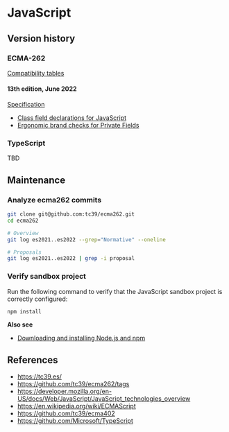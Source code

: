 # JavaScript

## Version history



### ECMA-262

[Compatibility tables](https://kangax.github.io/compat-table/es2016plus)

#### 13th edition, June 2022

[Specification](https://262.ecma-international.org/13.0/)

- [Class field declarations for JavaScript](https://github.com/tc39/proposal-class-fields)
- [Ergonomic brand checks for Private Fields](https://github.com/tc39/proposal-private-fields-in-in)

### TypeScript

TBD

## Maintenance

### Analyze ecma262 commits

```sh
git clone git@github.com:tc39/ecma262.git
cd ecma262

# Overview
git log es2021..es2022 --grep="Normative" --oneline

# Proposals
git log es2021..es2022 | grep -i proposal
```

### Verify sandbox project

Run the following command to verify that the JavaScript sandbox project is correctly configured:

```sh
npm install
```

**Also see**

- [Downloading and installing Node.js and npm](https://docs.npmjs.com/downloading-and-installing-node-js-and-npm)

## References

- https://tc39.es/
- https://github.com/tc39/ecma262/tags
- https://developer.mozilla.org/en-US/docs/Web/JavaScript/JavaScript_technologies_overview
- https://en.wikipedia.org/wiki/ECMAScript
- https://github.com/tc39/ecma402
- https://github.com/Microsoft/TypeScript
